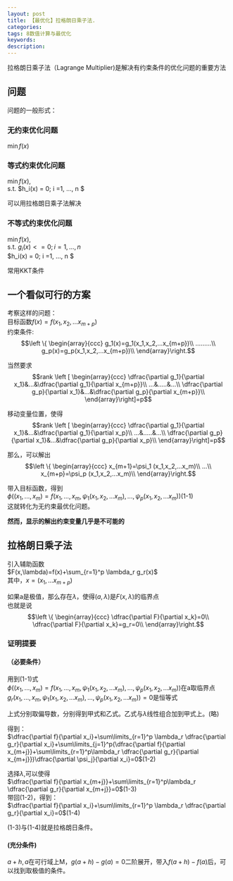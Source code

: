 ```yaml
---
layout: post
title: 【最优化】拉格朗日乘子法.
categories:
tags: 8数值计算与最优化
keywords:
description:
---
```


拉格朗日乘子法（Lagrange Multiplier)是解决有约束条件的优化问题的重要方法  


## 问题
问题的一般形式：  
### 无约束优化问题

$\min f(x)$

### 等式约束优化问题
$\min f(x)$,   
s.t. $h_i(x) = 0; i =1, ..., n $  

可以用拉格朗日乘子法解决  

### 不等式约束优化问题

$\min f(x)$,   
s.t. $g_i(x) <= 0; i =1, ..., n$  
$h_i(x) = 0; i =1, ..., n $  

常用KKT条件

## 一个看似可行的方案

考察这样的问题：  
目标函数$f(x)=f(x_1,x_2,...x_{m+p})$  
约束条件:$$\left \{ \begin{array}{ccc}
g_1(x)=g_1(x_1,x_2,...x_{m+p})\\
.........\\
g_p(x)=g_p(x_1,x_2,...x_{m+p})\\
\end{array}\right.$$  


当然要求$$rank \left [ \begin{array}{ccc}
\dfrac{\partial g_1}{\partial x_1}&...&\dfrac{\partial g_1}{\partial x_{m+p}}\\
...&.....&...\\
\dfrac{\partial g_p}{\partial x_1}&...&\dfrac{\partial g_p}{\partial x_{m+p}}\\
\end{array}\right]=p$$  

移动变量位置，使得$$rank \left [ \begin{array}{ccc}
\dfrac{\partial g_1}{\partial x_1}&...&\dfrac{\partial g_1}{\partial x_p}\\
...&.....&...\\
\dfrac{\partial g_p}{\partial x_1}&...&\dfrac{\partial g_p}{\partial x_p}\\
\end{array}\right]=p$$  


那么，可以解出$$\left \{ \begin{array}{ccc}
x_{m+1}=\psi_1 (x_1,x_2,...x_m)\\
...\\
x_{m+p}=\psi_p (x_1,x_2,...x_m)\\
\end{array}\right.$$  

带入目标函数，得到  
$\phi((x_1,...,x_m)=f(x_1,...,x_m,\psi_1 (x_1,x_2,...x_m),...,\psi_p (x_1,x_2,...x_m))$(1-1)  
这就转化为无约束最优化问题。  


**然而，显示的解出约束变量几乎是不可能的**  

## 拉格朗日乘子法

引入辅助函数  
$F(x,\lambda)=f(x)+\sum_{r=1}^p \lambda_r g_r(x)$  
其中，$x=(x_1,...x_{m+p})$  


如果a是极值，那么存在$\lambda$，使得$(a,\lambda)$是$F(x,\lambda)$的临界点  
也就是说$$\left \{ \begin{array}{ccc}
\dfrac{\partial F}{\partial x_k}=0\\
\dfrac{\partial F}{\partial x_k}=g_r=0\\
\end{array}\right.$$  

### 证明提要  


#### （必要条件）  

用到(1-1)式  
$\phi((x_1,...,x_m)=f(x_1,...,x_m,\psi_1 (x_1,x_2,...x_m),...,\psi_p (x_1,x_2,...x_m))$在a取临界点  
$g_r(x_1,...,x_m,\psi_1 (x_1,x_2,...x_m),...,\psi_p (x_1,x_2,...x_m))=0$是恒等式  


上式分别取偏导数，分别得到甲式和乙式。乙式与$\lambda$线性组合加到甲式上。(略)  


得到：  
$\dfrac{\partial f}{\partial x_i}+\sum\limits_{r=1}^p \lambda_r \dfrac{\partial g_r}{\partial x_i}+\sum\limits_{j=1}^p(\dfrac{\partial f}{\partial x_{m+j}}+\sum\limits_{r=1}^p\lambda_r \dfrac{\partial g_r}{\partial x_{m+j}})\dfrac{\partial \psi_j}{\partial x_i}=0$(1-2)  


选择$\lambda$,可以使得  
$\dfrac{\partial f}{\partial x_{m+j}}+\sum\limits_{r=1}^p\lambda_r \dfrac{\partial g_r}{\partial x_{m+j}}=0$(1-3)  
带回(1-2)，得到：  
$\dfrac{\partial f}{\partial x_i}+\sum\limits_{r=1}^p \lambda_r \dfrac{\partial g_r}{\partial x_i}=0$(1-4)  

(1-3)与(1-4)就是拉格朗日条件。  

#### (充分条件)
$a+h,a$在可行域上M，$g(a+h)-g(a)=0$二阶展开，带入$f(a+h)-f(a)$后，可以找到取极值的条件。  
